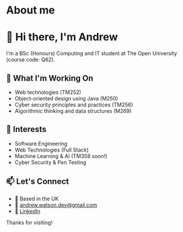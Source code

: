 # About me

# 👋 Hi there, I'm Andrew

I'm a BSc (Honours) Computing and IT student at The Open University (course code: Q62).

## 🚀 What I'm Working On
- Web technologies (TM252)
- Object-oriented design using Java (M250)
- Cyber security principles and practices (TM256)
- Algorithmic thinking and data structures (M269)

## 🧠 Interests
- Software Engineering
- Web Technologies (Full Stack)
- Machine Learning & AI (TM358 soon!)
- Cyber Security & Pen Testing

## 📫 Let's Connect
- 📍 Based in the UK
- 📧 andrew.watson.dev@gmail.com  
- 🔗 [LinkedIn](https://www.linkedin.com/in/andrewjwatson1996/)

Thanks for visiting!
